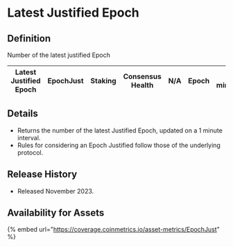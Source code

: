 # Latest Justified Epoch

## Definition

Number of the latest justified Epoch

| Latest Justified Epoch | EpochJust | Staking | Consensus Health | N/A | Epoch | 1 minute |
| ---------------------- | --------- | ------- | ---------------- | --- | ----- | -------- |

## Details

* Returns the number of the latest Justified Epoch, updated on a 1 minute interval.
* Rules for considering an Epoch Justified follow those of the underlying protocol.

## Release History

* Released November 2023.

## Availability for Assets

{% embed url="https://coverage.coinmetrics.io/asset-metrics/EpochJust" %}

